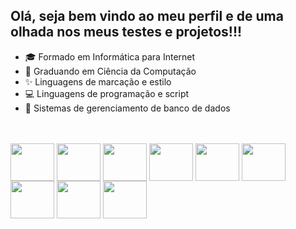 ## Olá, seja bem vindo ao meu perfil e de uma olhada nos meus testes e projetos!!!
- 🎓 Formado em Informática para Internet
- 🚀 Graduando em Ciência da Computação
- ✨ Linguagens de marcação e estilo
- 💻 Linguagens de programação e script
- 🎲 Sistemas de gerenciamento de banco de dados

<br>
<br>

<div>                       
            <img align="center" height="60" width="70" src="https://cdn.jsdelivr.net/gh/devicons/devicon@latest/icons/html5/html5-plain.svg" />                     
            <img align="center" height="60" width="70" src="https://cdn.jsdelivr.net/gh/devicons/devicon@latest/icons/css3/css3-plain.svg" />            
            <img align="center" height="60" width="70" src="https://cdn.jsdelivr.net/gh/devicons/devicon@latest/icons/c/c-plain.svg" />
            <img align="center" height="60" width="70" src="https://cdn.jsdelivr.net/gh/devicons/devicon@latest/icons/java/java-original.svg" />          
            <img align="center" height="60" width="70" src="https://cdn.jsdelivr.net/gh/devicons/devicon@latest/icons/javascript/javascript-plain.svg" />  
            <img align="center" height="60" width="70" src="https://cdn.jsdelivr.net/gh/devicons/devicon@latest/icons/php/php-original.svg" />  
            <img align="center" height="60" width="70" src="https://cdn.jsdelivr.net/gh/devicons/devicon@latest/icons/python/python-original.svg" />  
            <img align="center" height="60" width="70" src="https://cdn.jsdelivr.net/gh/devicons/devicon@latest/icons/mysql/mysql-original.svg" />  
            <img align="center" height="60" width="70" src="https://cdn.jsdelivr.net/gh/devicons/devicon@latest/icons/postgresql/postgresql-original.svg" />          
</div>    
